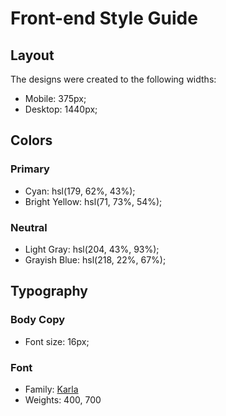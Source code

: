 # Front-end Style Guide

## Layout

The designs were created to the following widths:

- Mobile: 375px;
- Desktop: 1440px;

## Colors

### Primary

- Cyan: hsl(179, 62%, 43%);
- Bright Yellow: hsl(71, 73%, 54%);

### Neutral

- Light Gray: hsl(204, 43%, 93%);
- Grayish Blue: hsl(218, 22%, 67%);

## Typography

### Body Copy

- Font size: 16px;

### Font

- Family: [Karla](https://fonts.google.com/specimen/Karla)
- Weights: 400, 700